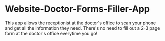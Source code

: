 # Website-Doctor-Forms-Filler-App
This app allows the receptionist at the doctor's office to scan your phone and get all the information they need. There's no need to fill out a 2-3 page form at the doctor's office everytime you go!
